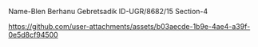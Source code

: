 Name-Blen Berhanu Gebretsadik
ID-UGR/8682/15
Section-4





https://github.com/user-attachments/assets/b03aecde-1b9e-4ae4-a39f-0e5d8cf94500

